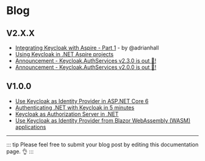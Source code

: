 # Blog

## V2.X.X
* [Integrating Keycloak with Aspire - Part 1](https://apps-on-azure.net/dotnet/2024/2024-09-26-aspire-keycloak-part1.html) - by @adrianhall
* [Using Keycloak in .NET Aspire projects](https://nikiforovall.github.io/dotnet/keycloak/2024/06/02/aspire-support-for-keycloak.html)
* [Announcement - Keycloak.AuthServices v2.3.0 is out 🎉!](https://nikiforovall.github.io/dotnet/keycloak/2024/05/10/keycloak-v2-3-0.html)
* [Announcement - Keycloak.AuthServices v2.0.0 is out 🎉!](https://nikiforovall.github.io/dotnet/keycloak/2024/05/05/keycloak-v2-0-0.html)

## V1.0.0

* [Use Keycloak as Identity Provider in ASP.NET Core 6](https://nikiforovall.github.io/aspnetcore/dotnet/2022/08/24/dotnet-keycloak-auth.html)
* [Authenticating .NET with Keycloak in 5 minutes](https://medium.com/@stefannovak96/authenticating-net-with-keycloak-ae7ce3675110)
* [Keycloak as Authorization Server in .NET](https://nikiforovall.github.io/dotnet/keycloak/2022/12/28/keycloak-authorization-server.html)
* [Use Keycloak as Identity Provider from Blazor WebAssembly (WASM) applications](https://nikiforovall.github.io/blazor/dotnet/2022/12/08/dotnet-keycloak-blazorwasm-auth.html)

---

::: tip
Please feel free to submit your blog post by editing this documentation page. 👌
:::
